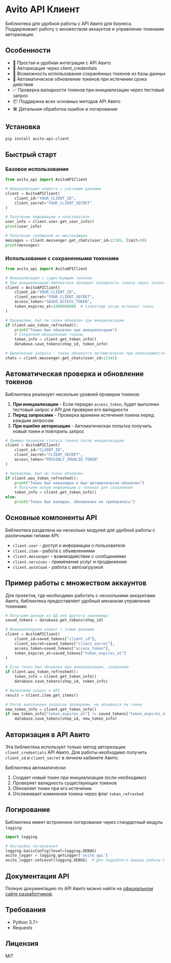 # Avito API Клиент

Библиотека для удобной работы с API Авито для бизнеса. Поддерживает работу с множеством аккаунтов и управление токенами авторизации.

## Особенности

* 🚀 Простая и удобная интеграция с API Авито
* 🔑 Авторизация через client_credentials
* 💾 Возможность использования сохранённых токенов из базы данных
* 🔄 Автоматическое обновление токенов при истечении срока действия
* ✅ Проверка валидности токенов при инициализации через тестовый запрос
* 📦 Поддержка всех основных методов API Авито
* 🛠 Детальная обработка ошибок и логирование

## Установка

```bash
pip install avito-api-client
```

## Быстрый старт

### Базовое использование

```python
from avito_api import AvitoAPIClient

# Инициализация клиента с учетными данными
client = AvitoAPIClient(
    client_id="YOUR_CLIENT_ID",
    client_secret="YOUR_CLIENT_SECRET"
)

# Получение информации о пользователе
user_info = client.user.get_user_info()
print(user_info)

# Получение сообщений из мессенджера
messages = client.messenger.get_chats(user_id=12345, limit=10)
print(messages)
```

### Использование с сохраненными токенами

```python
from avito_api import AvitoAPIClient

# Инициализация с существующим токеном
# При инициализации библиотека проверит валидность токена через запрос к API
client = AvitoAPIClient(
    client_id="YOUR_CLIENT_ID",
    client_secret="YOUR_CLIENT_SECRET",
    access_token="SAVED_ACCESS_TOKEN",
    token_expires_at=1680000000  # timestamp когда истекает токен
)

# Проверяем, был ли токен обновлен при инициализации
if client.was_token_refreshed():
    print("Токен был обновлен при инициализации")
    # Сохраняем обновленные токены
    token_info = client.get_token_info()
    database.save_tokens(shop_id, token_info)

# Выполнение запроса - токен обновится автоматически при необходимости
chats = client.messenger.get_chats(user_id=12345)
```

## Автоматическая проверка и обновление токенов

Библиотека реализует несколько уровней проверки токенов:

1. **При инициализации** - Если передан `access_token`, будет выполнен тестовый запрос к API для проверки его валидности
2. **Перед запросами** - Проверка времени истечения токена перед каждым запросом
3. **При ошибке авторизации** - Автоматическая попытка получить новый токен и повторить запрос

```python
# Пример проверки статуса токена после инициализации
client = AvitoAPIClient(
    client_id="CLIENT_ID",
    client_secret="CLIENT_SECRET",
    access_token="POSSIBLY_INVALID_TOKEN"
)

# Проверяем, был ли токен обновлен
if client.was_token_refreshed():
    print("Токен был невалиден и был автоматически обновлен")
    # Получаем новую информацию о токенах для сохранения
    token_info = client.get_token_info()
else:
    print("Токен был валиден, обновление не требовалось")
```

## Основные компоненты API

Библиотека разделена на несколько модулей для удобной работы с различными типами API:

* `client.user` - доступ к информации о пользователе
* `client.item` - работа с объявлениями
* `client.messenger` - взаимодействие с сообщениями
* `client.services` - применение услуг и продвижение
* `client.autoload` - работа с автозагрузкой

## Пример работы с множеством аккаунтов

Для проектов, где необходимо работать с несколькими аккаунтами Авито, библиотека предоставляет удобный механизм управления токенами:

```python
# Получаем данные из БД или другого хранилища
saved_tokens = database.get_tokens(shop_id)

# Инициализируем клиент с этими данными
client = AvitoAPIClient(
    client_id=saved_tokens["client_id"],
    client_secret=saved_tokens["client_secret"],
    access_token=saved_tokens["access_token"],
    token_expires_at=saved_tokens["token_expires_at"]
)

# Если токен был обновлен при инициализации, сохраняем
if client.was_token_refreshed():
    token_info = client.get_token_info()
    database.save_tokens(shop_id, token_info)

# Выполняем запрос к API
result = client.item.get_items()

# После выполнения запросов проверяем, не обновился ли токен
new_token_info = client.get_token_info()
if new_token_info["token_expires_at"] != saved_tokens["token_expires_at"]:
    database.save_tokens(shop_id, new_token_info)
```

## Авторизация в API Авито

Эта библиотека использует только метод авторизации `client_credentials` API Авито. Для работы необходимо получить `client_id` и `client_secret` в личном кабинете Авито.

Библиотека автоматически:
1. Создает новый токен при инициализации (если необходимо)
2. Проверяет валидность существующих токенов 
3. Обновляет токен при его истечении
4. Отслеживает изменения токена через флаг `token_refreshed`

## Логирование

Библиотека имеет встроенное логирование через стандартный модуль `logging`:

```python
import logging

# Настройка логирования
logging.basicConfig(level=logging.DEBUG)
avito_logger = logging.getLogger('avito_api')
avito_logger.setLevel(logging.DEBUG)  # Для подробного вывода работы с токенами
```

## Документация API

Полную документацию по API Авито можно найти на [официальном сайте разработчиков](https://developers.avito.ru/).

## Требования

* Python 3.7+
* Requests

## Лицензия

MIT 